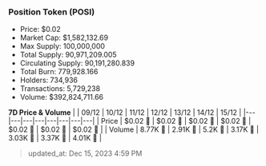 
  ### Position Token (POSI)
  - Price: $0.02
  - Market Cap: $1,582,132.69
  - Max Supply: 100,000,000
  - Total Supply: 90,971,209.005
  - Circulating Supply: 90,191,280.839
  - Total Burn: 779,928.166
  - Holders: 734,936
  - Transactions: 5,729,238
  - Volume: $392,824,711.66

  **7D Price & Volume**
  | | 09&#x2F;12 | 10&#x2F;12 | 11&#x2F;12 | 12&#x2F;12 | 13&#x2F;12 | 14&#x2F;12 | 15&#x2F;12 |
  |---|---|---|---|---|---|---|---|
  | Price | $0.02 🚀 | $0.02 🚀 | $0.02 🔻 | $0.02 🚀 | $0.02 🔻 | $0.02 🚀 | $0.02 🔻 |
  | Volume | 8.77K 🚀 | 2.91K 🔻 | 5.2K 🚀 | 3.17K 🔻 | 3.03K 🔻 | 3.37K 🚀 | 4.01K 🚀 |

  > updated_at: Dec 15, 2023 4:59 PM
